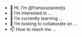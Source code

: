 - 👋 Hi, I’m @fransouzanextjs
- 👀 I’m interested in ...
- 🌱 I’m currently learning ...
- 💞️ I’m looking to collaborate on ...
- 📫 How to reach me ...

<!---
fransouzanextjs/fransouzanextjs is a ✨ special ✨ repository because its `README.md` (this file) appears on your GitHub profile.
You can click the Preview link to take a look at your changes.
--->
